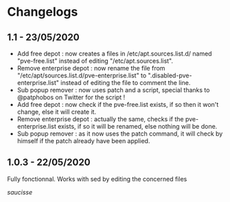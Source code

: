 # Changelogs

## 1.1 - 23/05/2020

*   Add free depot : now creates a files in /etc/apt.sources.list.d/ named "pve-free.list" instead of editing "/etc/apt.sources.list".
*   Remove enterprise depot : now rename the file from "/etc/apt/sources.list.d/pve-enterprise.list" to ".disabled-pve-enterprise.list" instead of editing the file to comment the line.
*   Sub popup remover : now uses patch and a script, special thanks to @patphobos on Twitter for the script !
*   Add free depot : now check if the pve-free.list exists, if so then it won't change, else it will create it.
*   Remove enterprise depot : actually the same, checks if the pve-enterprise.list exists, if so it will be renamed, else nothing will be done.
*   Sub popup remover : as it now uses the patch command, it will check by himself if the patch already have been applied.

## 1.0.3 - 22/05/2020

Fully fonctionnal. Works with sed by editing the concerned files

*saucisse*
